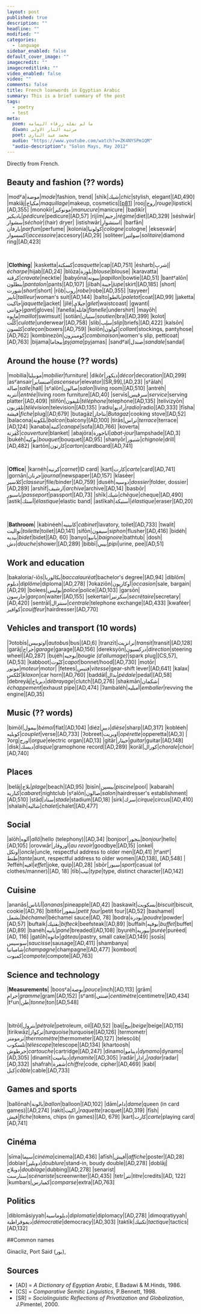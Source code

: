 ```yaml
---
layout: post
published: true
description: ""
headline: ""
modified: ""
categories: 
  - language
sidebar_enabled: false
default_cover_image: ""
imagecredit: ""
imagecreditlink: ""
video_enabled: false
video: ""
comments: false
title: French loanwords in Egyptian Arabic
summary: This is a brief summary of the post
tags: 
  - poetry
  - test
meta: 
  poem: ﻣﺎ ﻟﻢ ﺗﻘﻠﻪ ﺯﺭﻗﺎء اﻟﻴﻤﺎﻣﺔ
  diwan: ﻣﺮﺛﻴﺔ اﻟﻨﺎﺭ اﻻﻭﻟﻰ
  poet: ﻣﺤﻤﺪ ﻋﺒﺪ اﻟﺒﺎﺭﻱ
  audio: "https://www.youtube.com/watch?v=ZK4NYSPm1QM"
  "audio-description": "Salon Mays, May 2012"
---
```



Directly from French.

## Beauty and fashion (?? words)

|modˤa|موضة|_mode_|fashion, trend|
|shīk|شيك|_chic_|stylish, elegant|[AD,490]
|makiāj|مكياج|_maquillage_|makeup, cosmetics|[[p81](https://books.google.ca/books?id=zYWQRz8EYJ0C&lpg=PP1&pg=PP6#v=onepage&q=maquillage&f=false)]
|rooj|روج|_rouge_|lipstick|[AD,355]
|monokīr|مونوكير|_manucure_|manicure|
|badikīr|باديكير|_pédicure_|pedicure|[AD,57]
|rijīm|رجيم|_régime_|diet|[AD,329]
|séshwār|سشوار|_séchoir_|(hair) dryer|
|istishwār|استشوار|
|barfān|بارفان|_parfum_|perfume|
|kolonia|كولونيا|_cologne_|cologne|
|ekseswār|اكسسوار|_accessoire_|accesory|[AD,29]
|soliteer|سولتير|_solitaire_|diamond ring|[AD,423]

<br>

|__Clothing__|
|kasketta|كسكتة|_casquette_|cap|[AD,751]
|ésharb|إشرب|_écharpe_|hijab|[AD,24]
|blōza|بلوزة|_blouse_|blouse|
|karavatta|كرڤتة|_cravate_|necktie|
|babyōna|ببيونه|_papillon_|bowtie|[AD,51]
|bantˤalōn|بنطلون|_pantalon_|pants|[AD,107]
|jībah|جيبة|_jupe_|skirt|[AD,185]
|short|شورت|_short_|short|
|rōb|روب|_robe_|robe|[AD,355]
|tayyeer|تايير|_tailleur_|woman's suit|[AD,144]
|balto|بالطو|_paletot_|coat|[AD,99]
|jaketta|جاكيت|_jaquette_|jacket|
|jilé|جيلاي|_gilet_|waistcoast|
|gwanti|جوانتي|_gant_|gloves|
|fanella|فانله|_flanelle_|undershirt|
|mayōh|مايوه|_maillot_|swimsuit|
|sotiān|ستيان|_soutien_|bra|[AD,399]
|kolot|كُلُت|_culotte_|underwear|[AD,758]
|slib|سلِب|_slip_|briefs|[AD,422]
|kalsōn|كلسون|_caleçon_|boxers|[AD,759]
|kolōn|كولون|_collant_|stockings, pantyhose|[AD,762]
|kombinezōn|كومبنزون|_combinaison_|women's slip, petticoat|[AD,763]
|bijama|بيجاما|_pyjama_|pyjamas|
|sandˤal|صندل|_sandale_|sandal|

## Around the house (?? words)

|mobilia|موبيليا|_mobilier_|furniture|
|dikōr|ديكور|_décor_|decoration|[AD,299]
|asˤansair|اصنساير|_ascenseur_|elevator|[SR,99],[AD,23]
|sˤālah|صالة|_salle_|hall|
|sˤalōn|صالون|_salon_|living room|[AD,510]
|antréh|أنتريه|_entrée_|living room furniture|[AD,40]
|servīs|سرڤيس|_service_|serving platter|[AD,409]
|tilifōn|تليفون|_téléphone_|telephone|[AD,135]
|telivizyōn|تلڤزيون|_télévision_|television|[AD,135]
|radiu|راديو|_radio_|radio|[AD,333]
|fīsha|فيشة|_fiche_|plug|[AD,679]
|butagāz|بتاجاز|_Butagaz_|cooking stove|[AD,52]
|balacona|بلكونة|_balcon_|balcony|[AD,100]
|tirās|تراس|_terrace_|terrace|[AD,124]
|kanaba|كنبة|_canapé_|sofa|[AD,766]
|koverta|كُڤِرتة|_couverture_|blanket|
|abajōra|اباجورة|_abat-jour_|lampshade|[AD,3]
|bukéh|بوكيه|_bouquet_|bouquet|[AD,95]
|shanyōr|شنيور|_chignole_|drill|[AD,482]
|kartōn|كارتون|_carton_|cardboard|[AD,741]

<br>

|__Office__|
|karnéh|كرنيه|_carnet_|ID card|
|kart|كارت|_carte_|card|[AD,741]
|gornān|جرنان|_journal_|newspaper|[AD,157]
|klaséer|كلاسير|_classeur_|file/binder|[AD,759]
|duséh|دوسيه|_dossier_|folder, dossier|[AD,289]
|arshīf|ارشيف|_archive_|archive|[AD,14]
|basbōr|باسبور|_passeport_|passport|[AD,73]
|shīk|شيك|_chèque_|cheque|[AD,490]
|astik|أستك|_élastique_|elastic band|
|astīkah|أستيكة|_élastique_|eraser|[AD,20]

<br>

|__Bathroom__|
|kabinéeh|كابينيه|_cabinet_|lavatory, toilet|[AD,733]
|twalit|تواليت|_toilette_|toilet|[AD,141]
|sifōn|سيفون|_siphon_|flusher|[AD,416]
|bidéh|بيديه|_bidet_|bidet|[AD, 60]
|banyo|بانيو|_baignoire_|bathtub|
|dosh|دش|_douche_|shower|[AD,289]
|bibbī|بيبي|_pipi_|urine, pee|[AD,51]

## Work and education

|bakaloria/-iōs|بكالوريا|_baccalauréat_|bachelor's degree|[AD,94]
|diblōm|دبلوم|_diplôme_|diploma|[AD,278]
|ʔokaziōn|أوكازيون|_occasion_|sale, bargain|[AD,29]
|bolees|بوليس|_police_|police|[AD,103]
|garsōn|جارسون|_garçon_|waiter|[AD,155]
|sekertair|سكرتير|_secrétaire_|secretary|[AD,420]
|sentrāl|سنترال|_centrale_|telephone exchange|[AD,433]
|kwaféer|كوافير|_couiffeur_|hairdresser|[AD,770]

## Vehicles and transport (10 words)

|ʔotobīs|اوتوبيس|_autobus_|bus|[AD,6]
|tranzīt|ترانزيت|_transit_|transit|[AD,128]
|garāj|جراج|_garage_|garage|[AD,156]
|dereksyōn|دركسيون|_direction_|steering wheel|[AD,287]
|bujéh|بوجيه|_bougie (d’allumage)_|spark plug|[CS,57], [AD,53]
|kabboot|كبّوت|_capot_|bonnet/hood|[AD,730]
|motōr|موتور|_moteur_|motor|
|fetees|فتيس|_vitesse_|gear-shift lever|[AD,641]
|kalax|كلكس|_klaxon_|car horn|[AD,760]
|baddāl|بدال|_pédale_|pedal|[AD,58]
|debreyāj|دبرياج|_débrayage_|clutch|[AD,276]
|shakmān|شكمان|_échappement_|exhaust pipe|[AD,474]
|ʔambaléh|أمبليه|_emballer_|revving the engine|[AD,35]

## Music (?? words)

|bimōl|بيمول|_bémol_|flat|[AD,104]
|diéz|دييز|_dièse_|sharp|[AD,317]
|kobléeh|كوبليه|_couplet_|verse|[AD,733]
|ʔobreet|اوبريت|_opérette_|opperetta|[AD,3]
|ʔorg|اورج|_orgue_|electric organ|[AD,13]
|gitār|جيتار|_guitar_|guitar|[AD,148]
|disk|ديسك|_disque_|gramophone record|[AD,289]
|korāl|كورال|_chorale_|choir|[AD,740]

## Places 

|belāj|بلاج|_plage_|beach|[AD,95]
|bisīn|بيسين|_piscine_|pool|
|kabaraih|كباريه|_cabaret_|nightclub
|sˤalōn|صالون|_salon_|hairdresser's establishment|[AD,510]
|stād|ستاد|_stade_|stadium|[AD,18]
|sirk|سرك|_cirque_|circus|[AD,410]
|shalaih|شاليه|_chalet_|chalet|[AD,477]

## Social

|alōh|آلوه|_allô_|hello (telephony)|[AD,34]
|bonjoor|بنجور|_bonjour_|hello|[AD,105]
|orovwār|اوروڤار|_au revoir_|goodbye|[AD,15]
|onkel|أونكل|_oncle_|uncle, respectful address to older men|[AD,41]
|tˤantˤ|طنط|_tante_|aunt, respectful address to older women|[AD,138], [AD,548]
|ʔefféh|افيه|_effet_|joke, quip|[AD,28]
|sbōr|سبور|_sport_|casual (of clothes/manner)|[AD, 18]
|tīb|تيب|_type_|type, distinct character|[AD,142]

## Cuisine

|ananās|أناناس|_ananas_|pineapple|[AD,42]
|baskawīt|بسكويت|_biscuit_|biscuit, cookie|[AD,76]
|bitifōr|بتيفور|_petit four_|petit four|[AD,52]
|bashamel|بشمل|_béchamel_|béchamel sauce|[AD, 78]
|bodra|بودرة|_poudre_|powder|[AD,57]
|buftaik|بفتيك|_bifteck_|beefsteak|[AD,89]
|buffaih|بوفيه|_buffet_|buffet|[AD,89]
|banéh|بانيه|_pané_|breaded|[AD,108]
|byuréh|بيوريه|_purée_|puréed|[AD, 116]
|gatōh|جاتوه|_gâteau_|pastry, small cake|[AD,149]
|sosīs|سوسيس|_saucisse_|sausage|[AD,411]
|shambanya|شامبانيا|_champagne_|champagne|[AD,477]
|komboot|كمبوت|_compote_|compote|[AD,763]

## Science and technology

|__Measurements__|
|boosˤa|بوصة|_pouce_|inch|[AD,113]
|grām|جرام|_gramme_|gram|[AD,152]
|sˤanti|صنتي|_centimètre_|centimetre|[AD,434]
|tˤun|طن|_tonne_|ton|[AD,548]

<br>

|bitrōl|بترول|_pétrole_|petroleum, oil|[AD,52]
|baij|بيج|_beige_|beige|[AD,115]
|tirikwāz|تركواز|_turquoise_|turquoise|[AD,126]
|termometr|ترمومتر|_thermomètre_|thermometer|[AD,127]
|telescōb|تلسكوب|_télescope_|telescope|[AD,134]
|khartoosh|خرطوش|_cartouche_|cartridge|[AD,247]
|dinamo|دينامو|_dynamo_|dynamo|[AD,305]
|dinamīt|ديناميت|_dynamite_|[AD,305]
|radār|رادار|_radar_|radar|[AD,332]
|shafrah|شفرة|_chiffre_|code, cipher|[AD,469]
|kabl|كبل|_câble_|cable|[AD,733]

## Games and sports

|ballōnah|بالونة|_ballon_|balloon|[AD,102]
|dām|دام|_dame_|queen (in card games)|[AD,274]
|rakit|راكيت|_raquette_|racquet|[AD,319]
|fīsh|فيش|_fiche_|tokens, chips (in games)|[AD, 679] 
|kart|كارت|_carte_|playing card|[AD,741]

## Cinéma

|sīma|سيما|_cinéma_|cinema|[AD,436]
|afīsh|أفيش|_affiche_|poster|[AD,28]
|doblair|دوبلير|_doublure_|stand-in, boudy double|[AD,278]
|doblāj|دوبلاج|_doublage_|dubbing|[AD,278]
|senarist|سنارست|_scénariste_|screenwriter|[AD,435]
|tetr|تتر|_titre_|credits|[AD, 122]
|kumbars|كمبارس|_comparse_|extra|[AD,763]

## Politics

|diblomāsiyyah|دبلوماسية|_diplomatie_|diplomacy|[AD,278]
|dimoqratiyyah|ديموقراطية|_démocratie_|democracy|[AD,303]
|taktīk|تكتيك|_tactique_|tactics|[AD,132]

##Common names

Ginacliz, Port Said (بور),

## Sources
- [AD] = _A Dictionary of Egyptian Arabic_, E.Badawi & M.Hinds, 1986.
- [CS] = _Comparative Semitic Linguistics_, P.Bennett, 1998.
- [SR] = _Sociolinguistic Reflections of Privatization and Globalization_, J.Pimentel, 2000.
